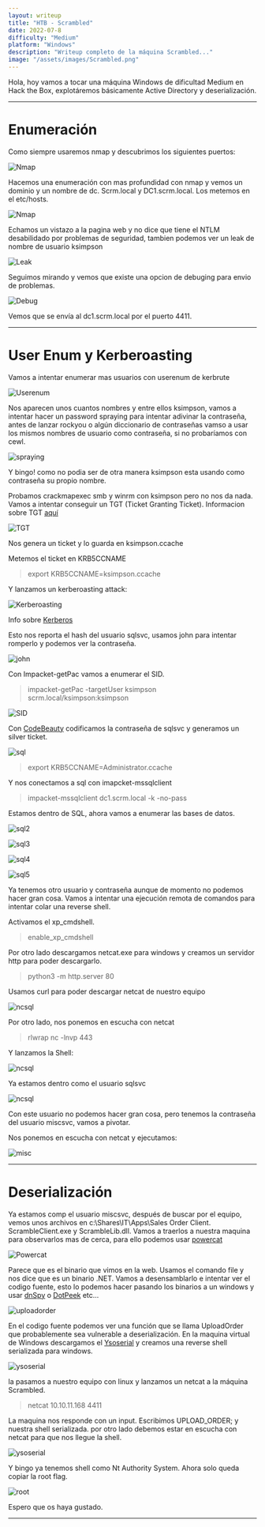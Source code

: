 ```yaml
---
layout: writeup
title: "HTB - Scrambled"
date: 2022-07-8 
difficulty: "Medium"
platform: "Windows"
description: "Writeup completo de la máquina Scrambled..."
image: "/assets/images/Scrambled.png"
---
```



  Hola, hoy vamos a tocar una máquina Windows de dificultad Medium en Hack the Box, explotáremos básicamente Active Directory y deserialización.

**********************
# Enumeración

Como siempre usaremos nmap y descubrimos los siguientes puertos:

![Nmap]({{site.baseurl}}/assets/images/Scrambled/2022-10-03_164755.png)

Hacemos una enumeración con mas profundidad con nmap y vemos un dominio y un nombre de dc. Scrm.local y DC1.scrm.local. Los metemos en el etc/hosts.


![Nmap]({{site.baseurl}}/assets/images/Scrambled/2022-10-03_171633.png)

Echamos un vistazo a la pagina web y no dice que tiene el NTLM desabilidado por problemas de seguridad, tambien podemos ver un leak de nombre de usuario ksimpson

![Leak]({{site.baseurl}}/assets/images/Scrambled/2022-10-04_191008.png)

Seguimos mirando y vemos que existe una opcion de debuging para envio de problemas.

![Debug]({{site.baseurl}}/assets/images/Scrambled/2022-10-04_190924.png)

Vemos que se envía al dc1.scrm.local por el puerto 4411.

******************
# User Enum y Kerberoasting

Vamos a intentar enumerar mas usuarios con userenum de kerbrute

![Userenum]({{site.baseurl}}/assets/images/Scrambled/2022-10-03_163728.png)

Nos aparecen unos cuantos nombres y entre ellos ksimpson, vamos a intentar hacer un password spraying para intentar adivinar la contraseña, antes de lanzar rockyou o algún diccionario de contraseñas vamso a usar los mismos nombres de usuario como contraseña, si no probaríamos con cewl.

![spraying]({{site.baseurl}}/assets/images/Scrambled/2022-10-03_163827.png)

Y bingo! como no podia ser de otra manera ksimpson esta usando como contraseña su propio nombre.

Probamos crackmapexec smb y winrm con ksimpson pero no nos da nada. Vamos a intentar conseguir un TGT (Ticket Granting Ticket). Informacion sobre TGT [aquí](https://doubleoctopus.com/security-wiki/authentication/ticket-granting-tickets/)

![TGT]({{site.baseurl}}/assets/images/Scrambled/2022-10-03_164859.png)

Nos genera un ticket y lo guarda en ksimpson.ccache

Metemos el ticket en KRB5CCNAME

>export KRB5CCNAME=ksimpson.ccache

Y lanzamos un kerberoasting attack:

![Kerberoasting]({{site.baseurl}}/assets/images/Scrambled/2022-10-03_171547.png)

Info sobre [Kerberos](https://medium.com/r3d-buck3t/attacking-service-accounts-with-kerberoasting-with-spns-de9894ca243f)

Esto nos reporta el hash del usuario sqlsvc, usamos john para intentar romperlo y podemos ver la contraseña.

![john]({{site.baseurl}}/assets/images/Scrambled/2022-10-03_171814.png)

Con Impacket-getPac vamos a enumerar el SID.

>impacket-getPac -targetUser ksimpson scrm.local/ksimpson:ksimpson

![SID]({{site.baseurl}}/assets/images/Scrambled/2022-10-03_172548.png)

Con [CodeBeauty](https://codebeautify.org/ntlm-hash-generator) codificamos la contraseña de sqlsvc y generamos un silver ticket.

![sql]({{site.baseurl}}/assets/images/Scrambled/2022-10-03_172835.png)

>export KRB5CCNAME=Administrator.ccache

Y nos conectamos a sql con imapcket-mssqlclient

>impacket-mssqlclient dc1.scrm.local -k -no-pass

Estamos dentro de SQL, ahora vamos a enumerar las bases de datos.

![sql2]({{site.baseurl}}/assets/images/Scrambled/2022-10-03_173034.png)

![sql3]({{site.baseurl}}/assets/images/Scrambled/2022-10-03_173119.png)

![sql4]({{site.baseurl}}/assets/images/Scrambled/2022-10-03_173302.png)

![sql5]({{site.baseurl}}/assets/images/Scrambled/2022-10-03_173438.png)

Ya tenemos otro usuario y contraseña aunque de momento no podemos hacer gran cosa. Vamos a intentar una ejecución remota de comandos para intentar colar una reverse shell.

Activamos el xp_cmdshell.

>enable_xp_cmdshell

Por otro lado descargamos netcat.exe para windows y creamos un servidor http para poder descargarlo.

>python3 -m http.server 80

Usamos curl para poder descargar netcat de nuestro equipo

![ncsql]({{site.baseurl}}/assets/images/Scrambled/2022-10-03_174353.png)

Por otro lado, nos ponemos en escucha con netcat

>rlwrap nc -lnvp 443

Y lanzamos la Shell:

![ncsql]({{site.baseurl}}/assets/images/Scrambled/2022-10-03_174158.png)

Ya estamos dentro como el usuario sqlsvc

![ncsql]({{site.baseurl}}/assets/images/Scrambled/2022-10-03_174442.png)

Con este usuario no podemos hacer gran cosa, pero tenemos la contraseña del usuario miscsvc, vamos a pivotar.

Nos ponemos en escucha con netcat y ejecutamos:

![misc]({{site.baseurl}}/assets/images/Scrambled/2022-10-03_175430.png)

----------------------------------
# Deserialización

Ya estamos comp el usuario miscsvc, después de buscar por el equipo, vemos unos archivos en c:\Shares\IT\Apps\Sales Order Client. ScrambleClient.exe y ScrambleLib.dll. Vamos a traerlos a nuestra maquina para observarlos mas de cerca, para ello podemos usar [powercat](https://github.com/besimorhino/powercat)

![Powercat]({{site.baseurl}}/assets/images/Scrambled/2022-10-03_191507.png)

Parece que es el binario que vimos en la web. Usamos el comando file y nos dice que es un binario .NET. Vamos a desensamblarlo e intentar ver el codigo fuente, esto lo podemos hacer pasando los binarios a un windows y usar [dnSpy](https://github.com/dnSpy/dnSpy) o [DotPeek](https://www.jetbrains.com/es-es/decompiler/) etc...

![uploadorder]({{site.baseurl}}/assets/images/Scrambled/2022-10-06_160627.png)

En el codigo fuente podemos ver una función que se llama UploadOrder que probablemente sea vulnerable a deserialización. En la maquina virtual de Windows descargamos el [Ysoserial](https://github.com/pwntester/ysoserial.net) y creamos una reverse shell serializada para windows.

![ysoserial]({{site.baseurl}}/assets/images/Scrambled/2022-10-06_160649.png)

la pasamos a nuestro equipo con linux y lanzamos un netcat a la máquina Scrambled.

>netcat 10.10.11.168 4411

La maquina nos responde con un input. Escribimos UPLOAD_ORDER; y nuestra shell serializada. por otro lado debemos estar en escucha con netcat para que nos llegue la shell.

![ysoserial]({{site.baseurl}}/assets/images/Scrambled/2022-10-03_200542.png)

Y bingo ya tenemos shell como Nt Authority System. Ahora solo queda copiar la root flag.

![root]({{site.baseurl}}/assets/images/Scrambled/2022-10-03_200605.png)

Espero que os haya gustado.

*************************























